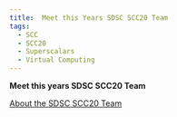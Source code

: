 ```yaml
---
title:  Meet this Years SDSC SCC20 Team
tags:
  - SCC 
  - SCC20
  - Superscalars
  - Virtual Computing
---
```


<p>
    <b>Meet this years SDSC SCC20 Team</b>
    <p><a href="https://hpc-students.sdsc.edu/scc/about_the_team.html">About the SDSC SCC20 Team</a></p>
</p>
